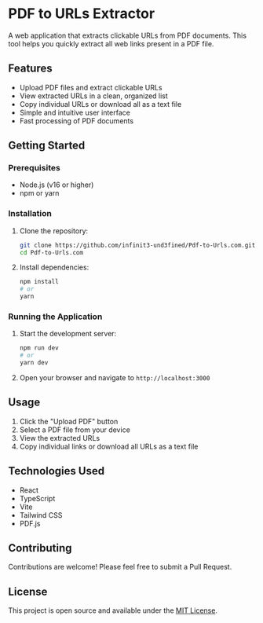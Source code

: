 # PDF to URLs Extractor

A web application that extracts clickable URLs from PDF documents. This tool helps you quickly extract all web links present in a PDF file.

## Features

- Upload PDF files and extract clickable URLs
- View extracted URLs in a clean, organized list
- Copy individual URLs or download all as a text file
- Simple and intuitive user interface
- Fast processing of PDF documents

## Getting Started

### Prerequisites

- Node.js (v16 or higher)
- npm or yarn

### Installation

1. Clone the repository:
   ```bash
   git clone https://github.com/infinit3-und3fined/Pdf-to-Urls.com.git
   cd Pdf-to-Urls.com
   ```

2. Install dependencies:
   ```bash
   npm install
   # or
   yarn
   ```

### Running the Application

1. Start the development server:
   ```bash
   npm run dev
   # or
   yarn dev
   ```

2. Open your browser and navigate to `http://localhost:3000`

## Usage

1. Click the "Upload PDF" button
2. Select a PDF file from your device
3. View the extracted URLs
4. Copy individual links or download all URLs as a text file

## Technologies Used

- React
- TypeScript
- Vite
- Tailwind CSS
- PDF.js

## Contributing

Contributions are welcome! Please feel free to submit a Pull Request.

## License

This project is open source and available under the [MIT License](LICENSE).
